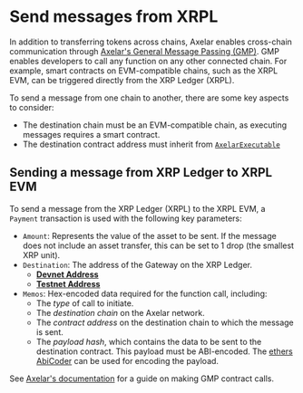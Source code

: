 # Send messages from XRPL

In addition to transferring tokens across chains, Axelar enables cross-chain communication through [Axelar's General Message Passing (GMP)](https://docs.axelar.dev/dev/general-message-passing/overview/). GMP enables developers to call any function on any other connected chain. For example, smart contracts on EVM-compatible chains, such as the XRPL EVM, can be triggered directly from the XRP Ledger (XRPL).

To send a message from one chain to another, there are some key aspects to consider:

- The destination chain must be an EVM-compatible chain, as executing messages requires a smart contract.
- The destination contract address must inherit from [`AxelarExecutable`](https://github.com/axelarnetwork/axelar-gmp-sdk-solidity/blob/main/contracts/executable/AxelarExecutable.sol)

## Sending a message from XRP Ledger to XRPL EVM

To send a message from the XRP Ledger (XRPL) to the XRPL EVM, a `Payment` transaction is used with the following key parameters:

- `Amount`: Represents the value of the asset to be sent. If the message does not include an asset transfer, this can be set to 1 drop (the smallest XRP unit).
- `Destination`: The address of the Gateway on the XRP Ledger.
  - [**Devnet Address**](https://github.com/axelarnetwork/axelar-contract-deployments/blob/main/axelar-chains-config/info/devnet-amplifier.json#L985)
  - [**Testnet Address**](https://github.com/axelarnetwork/axelar-contract-deployments/blob/main/axelar-chains-config/info/testnet.json#L2603)
- `Memos`: Hex-encoded data required for the function call, including:
  - The _type_ of call to initiate.
  - The _destination chain_ on the Axelar network.
  - The _contract address_ on the destination chain to which the message is sent.
  - The _payload hash_, which contains the data to be sent to the destination contract. This payload must be ABI-encoded. The [ethers AbiCoder](https://docs.ethers.org/v6/api/abi/abi-coder/#AbiCoder-encode) can be used for encoding the payload.

See [Axelar's documentation](https://github.com/axelarnetwork/axelar-contract-deployments/tree/main/xrpl#general-message-passing) for a guide on making GMP contract calls.
